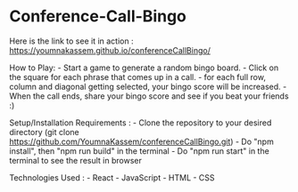 # Conference-Call-Bingo
Here is the link to see it in action :
    https://youmnakassem.github.io/conferenceCallBingo/
    
How to Play:
     - Start a game to generate a random bingo board.
     - Click on the square for each phrase that comes up in a call.
     - for each full row, column and diagonal getting selected, your bingo score will be increased.
     - When the call ends, share your bingo score and see if you beat your friends :)

Setup/Installation Requirements :
    - Clone the repository to your desired directory (git clone https://github.com/YoumnaKassem/conferenceCallBingo.git)
    - Do "npm install", then "npm run build" in the terminal
    - Do "npm run start" in the terminal to see the result in browser
    
Technologies Used :
    - React
    - JavaScript
    - HTML
    - CSS
